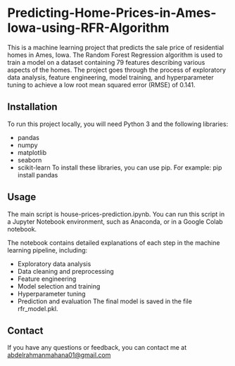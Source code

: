 # Predicting-Home-Prices-in-Ames-Iowa-using-RFR-Algorithm

This is a machine learning project that predicts the sale price of residential homes in Ames, Iowa. The Random Forest Regression algorithm is used to train a model on a dataset containing 79 features describing various aspects of the homes. The project goes through the process of exploratory data analysis, feature engineering, model training, and hyperparameter tuning to achieve a low root mean squared error (RMSE) of 0.141.

## Installation
To run this project locally, you will need Python 3 and the following libraries:

- pandas
- numpy
- matplotlib
- seaborn
- scikit-learn
To install these libraries, you can use pip. For example:
          pip install pandas


## Usage

The main script is house-prices-prediction.ipynb. You can run this script in a Jupyter Notebook environment, such as Anaconda, or in a Google Colab notebook.

The notebook contains detailed explanations of each step in the machine learning pipeline, including:

- Exploratory data analysis
- Data cleaning and preprocessing
- Feature engineering
- Model selection and training
- Hyperparameter tuning
- Prediction and evaluation
The final model is saved in the file rfr_model.pkl.

## Contact

If you have any questions or feedback, you can contact me at abdelrahmanmahana01@gmail.com
